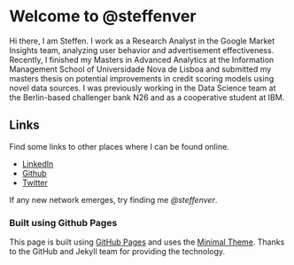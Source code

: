 # Welcome to @steffenver

Hi there, I am Steffen.
I work as a Research Analyst in the Google Market Insights team, analyzing user behavior and advertisement effectiveness. Recently, I finished my Masters in Advanced Analytics at the Information Management School of Universidade Nova de Lisboa and submitted my masters thesis on potential improvements in credit scoring models using novel data sources. I was previously working in the Data Science team at the Berlin-based challenger bank N26 and as a cooperative student at IBM. 

## Links

Find some links to other places where I can be found online. 

- [LinkedIn](https://www.linkedin.com/in/steffenver/)
- [Github](https://www.github.com/steffenver/)
- [Twitter](https://www.twitter.com/steffenver/)

If any new network emerges, try finding me _@steffenver_.

### Built using Github Pages
This page is built using [GitHub Pages](https://pages.github.com/) and uses the [Minimal Theme](https://github.com/pages-themes/minimal). Thanks to the GitHub and Jekyll team for providing the technology.
